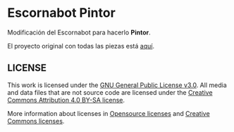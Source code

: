 # Escornabot Pintor
Modificación del Escornabot para hacerlo **Pintor**.

El proyecto original con todas las piezas está [aquí](https://github.com/roboteach-es/escornabot).

## LICENSE

This work is licensed under the [GNU General Public License v3.0](LICENSE-GPLV30). All media and data files that are not source code are licensed under the [Creative Commons Attribution 4.0 BY-SA license](LICENSE-CCBYSA40).

More information about licenses in [Opensource licenses](https://opensource.org/licenses/) and [Creative Commons licenses](https://creativecommons.org/licenses/).
